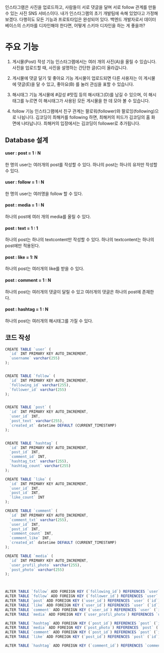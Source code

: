인스타그램은 사진을 업로드하고, 사람들이 서로 댓글을 달며 서로 follow 관계를 만들 수 있는 사진 SNS 서비스이다. 내가 인스타그램의 초기 개발팀에 속해 있었다고 가정해보겠다. 다행히도 모든 기능과 프로토타입은 완성되어 있다. 백엔드 개발자로서 데이터베이스의 스키마를 디자인해야 한다면, 어떻게 스키마 디자인을 하는 게 좋을까? 


# 주요 기능
1. 게시물(Post) 작성 기능
인스타그램에서는 여러 개의 사진(A)을 올릴 수 있습니다. 사진을 업로드할 때, 사진을 설명하는 간단한 글(C)이 올라갑니다.

2. 게시물에 댓글 달기 및 좋아요 기능
게시물이 업로드되면 다른 사용자는 이 게시물에 댓글(E)을 달 수 있고, 좋아요(B) 를 눌러 관심을 표할 수 있습니다.

3. 해시태그 기능
게시물에 #감성 #맛집 등의 해시태그(D)를 남길 수 있으며, 이 해시태그를 누르면 이 해시태그가 사용된 모든 게시물을 한 데 모아 볼 수 있습니다.

4. follow 기능
인스타그램에서 친구 관계는 팔로워(follower)와 팔로잉(following)으로 나뉩니다. 김코딩이 최해커를 following 하면, 최해커의 피드가 김코딩의 홈 화면에 나타납니다. 최해커의 입장에서는 김코딩이 follower로 추가됩니다.



## Database 설계

#### user : post = 1 : N
한 명의 user는 여러개의 post를 작성할 수 있다.
하나의 post는 하나의 유저만 작성할 수 있다.

#### user : follow = 1 : N
한 명의 user는 여러명을 follow 할 수 있다.

#### post : media = 1 : N
하나의 post에 여러 개의 media를 올릴 수 있다.

#### post : text = 1 : 1
하나의 post는 하나의 textcontent만 작성할 수 있다.
하나의 textcontent는 하나의 post에만 적용된다.

#### post : like = 1: N
하나의 post는 여러개의 like를 받을 수 있다.

#### post : comment = 1 : N
하나의 post는 여러개의 댓글이 달릴 수 있고
여러개의 댓글은 하나의 post에 존재한다.

#### post : hashtag = 1 : N
하나의 post는 여러개의 해시태그를 가질 수 있다.


## 코드 작성


```js
CREATE TABLE `user` (
  `id` INT PRIMARY KEY AUTO_INCREMENT,
  `username` varchar(255)
);


CREATE TABLE `follow` (
  `id` INT PRIMARY KEY AUTO_INCREMENT,
  `following_id` varchar(255),
  `follower_id` varchar(255)
);


CREATE TABLE `post` (
  `id` INT PRIMARY KEY AUTO_INCREMENT,
  `user_id` INT,
  `post_text` varchar(255),
  `created_at` datetime DEFAULT (CURRENT_TIMESTAMP)
);


CREATE TABLE `hashtag` (
  `id` INT PRIMARY KEY AUTO_INCREMENT,
  `post_id` INT,
  `comment_id` INT,
  `hashtag_txt` varchar(255),
  `hashtag_count` varchar(255)
);

CREATE TABLE `like` (
  `id` INT PRIMARY KEY AUTO_INCREMENT,
  `user_id` INT,
  `post_id` INT,
  `like_count` INT
);

CREATE TABLE `comment` (
  `id` INT PRIMARY KEY AUTO_INCREMENT,
  `comment_txt` varchar(255),
  `user_id` INT,
  `post_id` INT,
  `comment_count` INT,
  `comment_like` INT,
  `created_at` datetime DEFAULT (CURRENT_TIMESTAMP)
);

CREATE TABLE `media` (
  `id` INT PRIMARY KEY AUTO_INCREMENT,
  `user_profil_photo` varchar(255),
  `post_photo` varchar(255)
);



ALTER TABLE `follow` ADD FOREIGN KEY (`following_id`) REFERENCES `user` (`id`);
ALTER TABLE `follow` ADD FOREIGN KEY (`follower_id`) REFERENCES `user` (`id`);
ALTER TABLE `post` ADD FOREIGN KEY (`user_id`) REFERENCES `user` (`id`);
ALTER TABLE `like` ADD FOREIGN KEY (`user_id`) REFERENCES `user` (`id`);
ALTER TABLE `comment` ADD FOREIGN KEY (`user_id`) REFERENCES `user` (`id`);
ALTER TABLE `media` ADD FOREIGN KEY (`user_profil_photo`) REFERENCES `user` (`id`);

ALTER TABLE `hashtag` ADD FOREIGN KEY (`post_id`) REFERENCES `post` (`id`);
ALTER TABLE `media` ADD FOREIGN KEY (`post_photo`) REFERENCES `post` (`id`);
ALTER TABLE `comment` ADD FOREIGN KEY (`post_id`) REFERENCES `post` (`id`);
ALTER TABLE `like` ADD FOREIGN KEY (`post_id`) REFERENCES `post` (`id`);

ALTER TABLE `hashtag` ADD FOREIGN KEY (`comment_id`) REFERENCES `comment` (`id`);

```